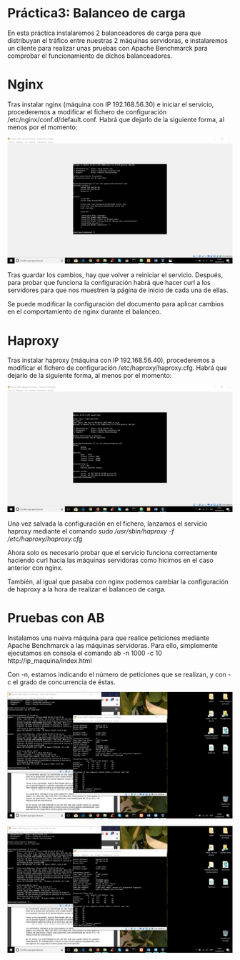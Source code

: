 # Práctica3: Balanceo de carga

En esta práctica instalaremos 2 balanceadores de carga para que distribuyan el tráfico entre nuestras 2 máquinas servidoras, e instalaremos un cliente para realizar unas pruebas con Apache Benchmarck para comprobar el funcionamiento de dichos balanceadores.

# Nginx

Tras instalar nginx (máquina con IP 192.168.56.30) e iniciar el servicio, procederemos a modificar el fichero de configuración /etc/nginx/conf.d/default.conf. Habrá que dejarlo de la siguiente forma, al menos por el momento:

![comentario](https://github.com/MiguelJMartinez/SWAP/blob/master/imagenes/img10.png)

Tras guardar los cambios, hay que volver a reiniciar el servicio. Después, para probar que funciona la configuración habrá que hacer curl a los servidores para que nos muestren la página de inicio de cada una de ellas.

Se puede modificar la configuración del documento para aplicar cambios en el comportamiento de nginx durante el balanceo.

# Haproxy

Tras instalar haproxy (máquina con IP 192.168.56.40), procederemos a modificar el fichero de configuración /etc/haproxy/haproxy.cfg. Habrá que dejarlo de la siguiente forma, al menos por el momento:

![comentario](https://github.com/MiguelJMartinez/SWAP/blob/master/imagenes/img11.png)

Una vez salvada la configuración en el fichero, lanzamos el servicio haproxy mediante el comando _sudo /usr/sbin/haproxy -f /etc/haproxy/haproxy.cfg_

Ahora solo es necesario probar que el servicio funciona correctamente haciendo curl hacia las máquinas servidoras como hicimos en el caso anterior con nginx.

También, al igual que pasaba con nginx podemos cambiar la configuración de haproxy a la hora de realizar el balanceo de carga.

# Pruebas con AB

Instalamos una nueva máquina para que realice peticiones mediante Apache Benchmarck a las máquinas servidoras. Para ello, simplemente ejecutamos en consola el comando ab -n 1000 -c 10 http://ip_maquina/index.html

Con -n, estamos indicando el número de peticiones que se realizan, y con -c el grado de concurrencia de éstas.

![comentario](https://github.com/MiguelJMartinez/SWAP/blob/master/imagenes/nginx.png)

![comentario](https://github.com/MiguelJMartinez/SWAP/blob/master/imagenes/haproxy.png)
